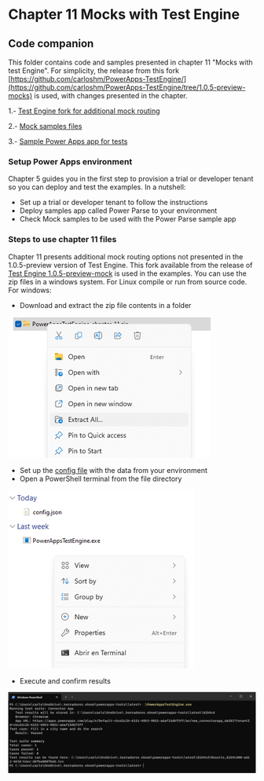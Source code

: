 # Chapter 11 Mocks with Test Engine
## Code companion

This folder contains code and samples presented in chapter 11 "Mocks with test Engine". For simplicity, the release from this fork [https://github.com/carloshm/PowerApps-TestEngine/](https://github.com/carloshm/PowerApps-TestEngine/tree/1.0.5-preview-mocks) is used, with changes presented in the chapter.

1.- [Test Engine fork for additional mock routing](PowerAppsTestEngine_chapter_11.zip)

2.- [Mock samples files](mock-samples.zip)

3.- [Sample Power Apps app for tests](PowerParse_20230702205914.zip)

### Setup Power Apps environment
Chapter 5 guides you in the first step to provision a trial or developer tenant so you can deploy and test the examples. In a nutshell:
- Set up a trial or developer tenant to follow the instructions
- Deploy samples app called Power Parse to your environment
- Check Mock samples to be used with the Power Parse sample app

### Steps to use chapter 11 files
Chapter 11 presents additional mock routing options not presented in the 1.0.5-preview version of Test Engine. This fork available from the release of [Test Engine 1.0.5-preview-mock](https://github.com/carloshm/PowerApps-TestEngine/tree/1.0.5-preview-mocks) is used in the examples.
You can use the zip files in a windows system. For Linux compile or run from source code.
For windows:
- Download and extract the zip file contents in a folder

![Alt text](extract-files_screenshot.png)
- Set up the [config file](https://github.com/microsoft/PowerApps-TestEngine#2-set-up-the-config-file) with the data from your environment
- Open a PowerShell terminal from the file directory

![Alt text](open-terminal_screenshot.png)
- Execute and confirm results

![Alt text](run-files_screenshot.png)
